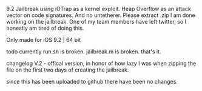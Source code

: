 9.2 Jailbreak using iOTrap as a kernel exploit.
Heap Overflow as an attack vector on code signatures.
And no untetherer. 
Please extract .zip I am done working on the jailbreak. 
One of my team members have left twitter, so I honestly am tired of doing this. 

Only made for iOS 9.2 | 64 bit 

todo
currently run.sh is broken. 
jailbreak.m is broken.
that's it. 

changelog
V.2 - offical version, in honor of how lazy I was when zipping the file on the first two days of creating the jailbreak. 

since this has been uploaded to github there have been no changes. 
